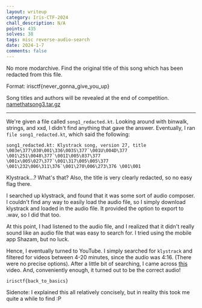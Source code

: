 ```yaml
---
layout: writeup
category: Iris-CTF-2024
chall_description: N/A
points: 435
solves: 38
tags: misc reverse-audio-search
date: 2024-1-7
comments: false
---
```


No more modarchive. Find the original title of this song which has been redacted from this file.  

Format: irisctf{never_gonna_give_you_up}  

Song titles and authors will be revealed at the end of competition.  
[namethatsong3.tar.gz](https://github.com/Nightxade/ctf-writeups/blob/master/assets/CTFs/Iris-CTF-2024/namethatsong3.tar.gz)    

---

We're given a file called `song1_redacted.kt`. Looking around with binwalk, strings, and xxd, I didn't find anything that gave the answer. Eventually, I ran `file song1_redacted.kt`, which said the following:  

```
song1_redacted.kt: Klystrack song, version 27, title \003e\377\030\001\336\003S\377`\001U\004D\377 \001\251\0048\377`\001I\005\037\377 \001x\005\027\377`\001\317\005\005\377 \001\232\006\311\376`\001\270\006\273\376 \001\001
```

Klystrack...? What's that? Also, the title is very clearly redacted, so no easy flag there.  

I searched up klystrack, and found that it was some sort of audio composer. I couldn't find any way to easily load the audio file, so I simply download klystrack and loaded in the audio file. It provided the option to export to .wav, so I did that too.  

At this point, I had listened to the audio file, and I realized that it didn't really sound like an audio file that was easy to search for. I tried using the mobile app Shazam, but no luck.  

Hence, I eventually turned to YouTube. I simply searched for `klystrack` and filtered for videos between 4-20 minutes, since the audio was 4:16. (There were no precise options). After a little bit of searching, I came across [this](https://www.youtube.com/watch?v=BTSfV-r_Qqc) video. And, conveniently enough, it turned out to be the correct audio!  

    irisctf{back_to_basics}

Sidenote: I explained this all relatively concisely, but in reality this took me quite a while to find :P